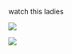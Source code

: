 watch this ladies

![](https://pbs.twimg.com/media/GOsY4djXoAAwWg1?format=png&name=900x900)

![](https://scontent.fbud5-1.fna.fbcdn.net/v/t1.15752-9/438112420_1164446551256274_5367845389919562390_n.png?_nc_cat=100&ccb=1-7&_nc_sid=5f2048&_nc_ohc=TDRnysq5AyUQ7kNvgFV9nH2&_nc_ht=scontent.fbud5-1.fna&oh=03_Q7cD1QGv0nPzriQdNUsPHE-auttOxB3Zf38mDiGPVTAUNkhY2w&oe=6682EFBF)
